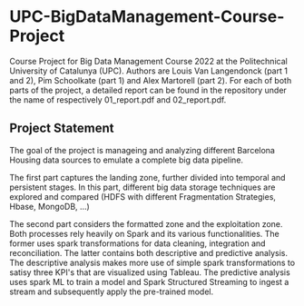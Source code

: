 # UPC-BigDataManagement-Course-Project
Course Project for Big Data Management Course 2022 at the Politechnical University of Catalunya (UPC). Authors are Louis Van Langendonck (part 1 and 2), Pim Schoolkate (part 1) and Alex Martorell (part 2). For each of both parts of the project, a detailed report can be found in the repository under the name of respectively 01_report.pdf and 02_report.pdf.

## Project Statement
The goal of the project is manageing and analyzing different Barcelona Housing data sources to emulate a complete big data pipeline. 

The first part captures the landing zone, further divided into temporal and persistent stages. In this part, different big data storage techniques are explored and compared (HDFS with different Fragmentation Strategies, Hbase, MongoDB, ...)

The second part considers the formatted zone and the exploitation zone. Both processes rely heavily on Spark and its various functionalities. The former uses spark transformations for data cleaning, integration and reconciliation. The latter contains both descriptive and predictive analysis. The descriptive analysis makes more use of simple spark transformations to satisy three KPI's that are visualized using Tableau. The predictive analysis uses spark ML to train a model and Spark Structured Streaming to ingest a stream and subsequently apply the pre-trained model.
